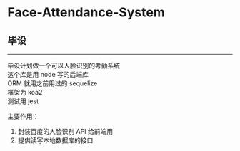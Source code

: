 # Face-Attendance-System

## 毕设

---

毕设计划做一个可以人脸识别的考勤系统  
这个库是用 node 写的后端库  
ORM 就用之前用过的 sequelize  
框架为 koa2  
测试用 jest

主要作用：

1. 封装百度的人脸识别 API 给前端用
2. 提供读写本地数据库的接口
